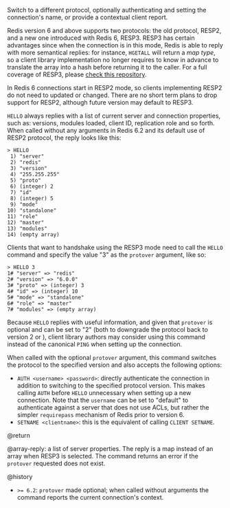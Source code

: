 Switch to a different protocol, optionally authenticating and setting the
connection's name, or provide a contextual client report.

Redis version 6 and above supports two protocols: the old protocol, RESP2, and
a new one introduced with Redis 6, RESP3. RESP3 has certain advantages since
when the connection is in this mode, Redis is able to reply with more semantical
replies: for instance, `HGETALL` will return a *map type*, so a client library
implementation no longer requires to know in advance to translate the array into
a hash before returning it to the caller. For a full coverage of RESP3, please
[check this repository](https://github.com/antirez/resp3).

In Redis 6 connections start in RESP2 mode, so clients implementing RESP2 do
not need to updated or changed. There are no short term plans to drop support for
RESP2, although future version may default to RESP3.

`HELLO` always replies with a list of current server and connection properties,
such as: versions, modules loaded, client ID, replication role and so forth.
When called without any arguments in Redis 6.2 and its default use of RESP2
protocol, the reply looks like this:

    > HELLO
     1) "server"
     2) "redis"
     3) "version"
     4) "255.255.255"
     5) "proto"
     6) (integer) 2
     7) "id"
     8) (integer) 5
     9) "mode"
    10) "standalone"
    11) "role"
    12) "master"
    13) "modules"
    14) (empty array)

Clients that want to handshake using the RESP3 mode need to call the `HELLO`
command and specify the value "3" as the `protover` argument, like so:

    > HELLO 3
    1# "server" => "redis"
    2# "version" => "6.0.0"
    3# "proto" => (integer) 3
    4# "id" => (integer) 10
    5# "mode" => "standalone"
    6# "role" => "master"
    7# "modules" => (empty array)

Because `HELLO` replies with useful information, and given that `protover` is
optional and can be set to "2" (both to downgrade the protocol back to version
2 or ), client library authors may consider using this command instead of the
canonical `PING` when setting up the connection.

When called with the optional `protover` argument, this command switches the
protocol to the specified version and also accepts the following options:

* `AUTH <username> <password>`: directly authenticate the connection in addition to switching to the specified protocol version. This makes calling `AUTH` before `HELLO` unnecessary when setting up a new connection. Note that the `username` can be set to "default" to authenticate against a server that does not use ACLs, but rather the simpler `requirepass` mechanism of Redis prior to version 6.
* `SETNAME <clientname>`: this is the equivalent of calling `CLIENT SETNAME`.

@return

@array-reply: a list of server properties. The reply is a map instead of an array when RESP3 is selected. The command returns an error if the `protover` requested does not exist.

@history

* `>= 6.2`: `protover` made optional; when called without arguments the command reports the current connection's context.
